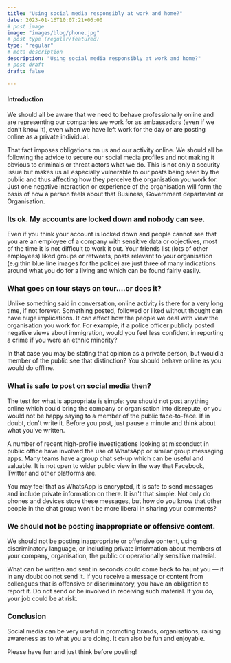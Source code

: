 ```yaml
---
title: "Using social media responsibly at work and home?"
date: 2023-01-16T10:07:21+06:00
# post image
image: "images/blog/phone.jpg"
# post type (regular/featured)
type: "regular"
# meta description
description: "Using social media responsibly at work and home?"
# post draft
draft: false

---
```




#### Introduction

We should all be aware that we need to behave professionally online and are representing our companies we work for as ambassadors (even if we don’t know it), even when we have left work for the day or are posting online as a private individual.

That fact imposes obligations on us and our activity online. We should all be following the advice to secure our social media profiles and not making it obvious to criminals or threat actors what we do. This is not only a security issue but makes us all especially vulnerable to our posts being seen by the public and thus affecting how they perceive the organisation you work for. Just one negative interaction or experience of the organisation will form the basis of how a person feels about that Business, Government department or Organisation.


### Its ok. My accounts are locked down and nobody can see.

Even if you think your account is locked down and people cannot see that you are an employee of a company with sensitive data or objectives, most of the time it is not difficult to work it out. Your friends list (lots of other employees) liked groups or retweets, posts relevant to your organisation (e.g thin blue line images for the police) are just three of many indications around what you do for a living and which can be found fairly easily.

### What goes on tour stays on tour....or does it?

Unlike something said in conversation, online activity is there for a very long time, if not forever. Something posted, followed or liked without thought can have huge implications. It can affect how the people we deal with view the organisation you work for. For example, if a police officer publicly posted negative views about immigration, would you feel less confident in reporting a crime if you were an ethnic minority?

In that case you may be stating that opinion as a private person, but would a member of the public see that distinction? You should behave online as you would do offline.


### What is safe to post on social media then?

The test for what is appropriate is simple: you should not post anything online which could bring the company or organisation into disrepute, or you would not be happy saying to a member of the public face-to-face. If in doubt, don't write it. Before you post, just pause a minute and think about what you've written. 

A number of recent high-profile investigations looking at misconduct in public office have involved the use of WhatsApp or similar group messaging apps. Many teams have a group chat set-up which can be useful and valuable. It is not open to wider public view in the way that Facebook, Twitter and other platforms are.

You may feel that as WhatsApp is encrypted, it is safe to send messages and include private information on there. It isn't that simple. Not only do phones and devices store these messages, but how do you know that other people in the chat group won't be more liberal in sharing your comments?

### We should not be posting inappropriate or offensive content.

We should not be posting inappropriate or offensive content, using discriminatory language, or including private information about members of your company, organisation, the public or operationally sensitive material. 

What can be written and sent in seconds could come back to haunt you — if in any doubt do not send it. If you receive a message or content from colleagues that is offensive or discriminatory, you have an obligation to report it. Do not send or be involved in receiving such material. If you do, your job could be at risk.

### Conclusion

Social media can be very useful in promoting brands, organisations, raising awareness as to what you are doing. It can also be fun and enjoyable. 

Please have fun and just think before posting! 




